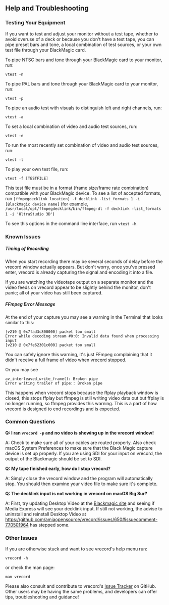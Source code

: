 ## Help and Troubleshooting

### Testing Your Equipment

If you want to test and adjust your monitor without a test tape, whether to avoid overuse of a deck or because you don't have a test tape, you can pipe preset bars and tone, a local combination of test sources, or your own test file through your BlackMagic card.

To pipe NTSC bars and tone through your BlackMagic card to your monitor, run:
```
vtest -n
```

To pipe PAL bars and tone through your BlackMagic card to your monitor, run:
```
vtest -p
```

To pipe an audio test with visuals to distinguish left and right channels, run:
```
vtest -a
```

To set a local combination of video and audio test sources, run:
```
vtest -e
```

To run the most recently set combination of video and audio test sources, run:
```
vtest -l
```

To play your own test file, run:
```
vtest -f [TESTFILE]
```
This test file must be in a format (frame size/frame rate combination) compatible with your BlackMagic device. To see a list of accepted formats, run `[ffmpegdecklink location] -f decklink -list_formats 1 -i [BlackMagic device name]` (for example, `/usr/local/opt/ffmpegdecklink/bin/ffmpeg-dl -f decklink -list_formats 1 -i 'UltraStudio 3D'`)

To see this options in the command line interface, run `vtest -h`.

### Known Issues

##### Timing of Recording
When you start recording there may be several seconds of delay before the vrecord window actually appears. But don't worry, once you've pressed enter, vrecord is already capturing the signal and encoding it into a file. 

If you are watching the videotape output on a separate monitor and the video feeds on vrecord appear to be slightly behind the monitor, don't panic; all of your video has still been captured. 

##### FFmpeg Error Message

At the end of your capture you may see a warning in the Terminal that looks similar to this:

```
[v210 @ 0x7fad3c800000] packet too small
Error while decoding stream #0:0: Invalid data found when processing input
[v210 @ 0x7fe62301c000] packet too small
```

You can safely ignore this warning, it's just FFmpeg complaining that it didn't receive a full frame of video when vrecord stopped.

Or you may see

```
av_interleaved_write_frame(): Broken pipe
Error writing trailer of pipe:: Broken pipe
```

This happens when vrecord stops because the ffplay playback window is closed, this stops ffplay but ffmpeg is still writing video data out but ffplay is no longer running, so ffmpeg provides this warning. This is a part of how vrecord is designed to end recordings and is expected.

### Common Questions

**Q: I ran `vrecord -p` and no video is showing up in the vrecord window!**

A: Check to make sure all of your cables are routed properly. Also check macOS System Preferences to make sure that the Black Magic capture device is set up properly. If you are using SDI for your input on vrecord, the output of the Blackmagic should be set to SDI.

**Q: My tape finished early, how do I stop vrecord?**

A: Simply close the vrecord window and the program will automatically stop. You should then examine your video file to make sure it's complete.

**Q: The decklink input is not working in vrecord on macOS Big Sur?**

A: First, try updating Desktop Video at the [Blackmagic site](https://www.blackmagicdesign.com/support/) and seeing if Media Express will see your decklink input. If still not working, the advise to uninstall and reinstall Desktop Video at https://github.com/amiaopensource/vrecord/issues/650#issuecomment-770501964 has stepped some.

### Other Issues

If you are otherwise stuck and want to see vrecord's help menu run:
```
vrecord -h
```
or check the man page:
```
man vrecord
```

Please also consult and contribute to vrecord's [Issue Tracker](https://github.com/amiaopensource/vrecord/issues) on GitHub. Other users may be having the same problems, and developers can offer tips, troubleshooting and guidance!

